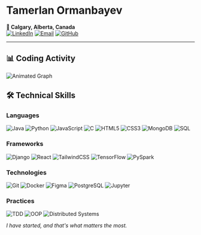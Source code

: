 # Tamerlan Ormanbayev   
**📍 Calgary, Alberta, Canada**  
[![LinkedIn](https://img.shields.io/badge/-Connect%20on%20LinkedIn-0A66C2?style=for-the-badge&logo=linkedin&logoColor=white&labelColor=000)](https://www.linkedin.com/in/tamerlan-ormanbayev-5b2648237/)
[![Email](https://img.shields.io/badge/-Reach%20out%20via%20Email-D14836?style=for-the-badge&logo=gmail&logoColor=white&labelColor=000)](mailto:tamerlanormanbayev@gmail.com)
[![GitHub](https://img.shields.io/badge/-Explore%20my%20Code-181717?style=for-the-badge&logo=github&logoColor=white&labelColor=000)](https://github.com/tamerlan-ormanbayev)

---

## 📊 Coding Activity  
![Animated Graph](https://github-readme-activity-graph.vercel.app/graph?username=yourusername&theme=react-dark&hide_border=true&area=true&custom_title=Code+Flow+🌀)

## 🛠️ Technical Skills  

### **Languages**  
![Java](https://img.shields.io/badge/Java-ED8B00?style=flat&logo=openjdk&logoColor=white)
![Python](https://img.shields.io/badge/Python-3776AB?style=flat&logo=python&logoColor=white)
![JavaScript](https://img.shields.io/badge/JavaScript-F7DF1E?style=flat&logo=javascript&logoColor=black)
![C](https://img.shields.io/badge/C-A8B9CC?style=flat&logo=c&logoColor=black)
![HTML5](https://img.shields.io/badge/HTML5-E34F26?style=flat&logo=html5&logoColor=white)
![CSS3](https://img.shields.io/badge/CSS3-1572B6?style=flat&logo=css3&logoColor=white)
![MongoDB](https://img.shields.io/badge/MongoDB-47A248?style=flat&logo=mongodb&logoColor=white)
![SQL](https://img.shields.io/badge/SQL-4479A1?style=flat&logo=mysql&logoColor=white)  

### **Frameworks**  
![Django](https://img.shields.io/badge/Django-092E20?style=flat&logo=django&logoColor=white)
![React](https://img.shields.io/badge/React-61DAFB?style=flat&logo=react&logoColor=black)
![TailwindCSS](https://img.shields.io/badge/TailwindCSS-06B6D4?style=flat&logo=tailwindcss&logoColor=white)
![TensorFlow](https://img.shields.io/badge/TensorFlow-FF6F00?style=flat&logo=tensorflow&logoColor=white)
![PySpark](https://img.shields.io/badge/PySpark-E25A1C?style=flat&logo=apachespark&logoColor=white)  

### **Technologies**  
![Git](https://img.shields.io/badge/Git-F05032?style=flat&logo=git&logoColor=white)
![Docker](https://img.shields.io/badge/Docker-2496ED?style=flat&logo=docker&logoColor=white)
![Figma](https://img.shields.io/badge/Figma-F24E1E?style=flat&logo=figma&logoColor=white)
![PostgreSQL](https://img.shields.io/badge/PostgreSQL-4169E1?style=flat&logo=postgresql&logoColor=white)
![Jupyter](https://img.shields.io/badge/Jupyter-F37626?style=flat&logo=jupyter&logoColor=white)  

### **Practices**  
![TDD](https://img.shields.io/badge/TDD-25A162?style=flat&logo=testcafe&logoColor=white)
![OOP](https://img.shields.io/badge/OOP-009688?style=flat&logo=oop&logoColor=white)
![Distributed Systems](https://img.shields.io/badge/Distributed_Systems-4285F4?style=flat&logo=googlecloud&logoColor=white)  


*I have started, and that's what matters the most.*
